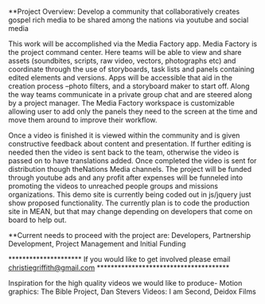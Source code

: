 **Project Overview:
Develop a community that collaboratively creates gospel rich media to be shared among the nations via youtube and social media

This work will be accomplished via the Media Factory app.    Media Factory is the project command center.  Here teams will be able to view and share assets (soundbites, scripts, raw video, vectors, photographs etc) and coordinate through the use of storyboards, task lists and panels containing edited elements and versions.  Apps will be accessible that aid in the creation process –photo filters, and a storyboard maker to start off.   Along the way teams communicate in a private group chat and are steered along by a project manager.  The Media Factory workspace is customizable allowing user to add only the panels they need to the screen at the time and move them around to improve their workflow. 

Once a video is finished it is viewed within the community and is given constructive feedback about content and presentation. If further editing is needed then the video is sent back to the team, otherwise the video is passed on to have translations added.  Once completed the video is sent for distribution though theNations Media channels.
The project will be funded through youtube ads and any profit after expenses will be funneled into promoting the videos to unreached people groups and missions organizations.
This demo site is currently being coded out in js/jquery just show proposed functionality.  The currently plan is to code the production site in MEAN, but that may change depending on developers that come on board to help out.

**Current needs to proceed with the project are:  Developers, Partnership Development, Project Management and Initial Funding

********************* If you would like to get involved please email christiegriffith@gmail.com **************************************


Inspiration for the high quality videos we would like to produce-
Motion graphics:  The Bible Project, Dan Stevers
Videos: I am Second, Deidox Films 
